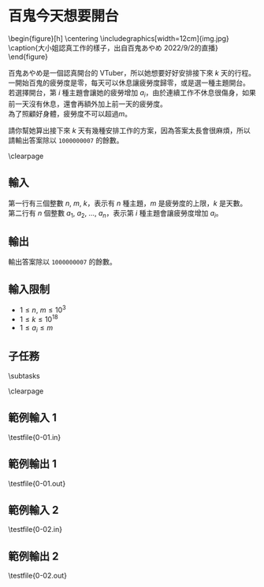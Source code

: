 # 百鬼今天想要開台

\begin{figure}[h]
\centering
\includegraphics[width=12cm]{img.jpg}
\caption{大小姐認真工作的樣子，出自百鬼あやめ 2022/9/2的直播}
\end{figure}

百鬼あやめ是一個認真開台的 VTuber，所以她想要好好安排接下來 $k$ 天的行程。\
一開始百鬼的疲勞度是零，每天可以休息讓疲勞度歸零，或是選一種主題開台。\
若選擇開台，第 $i$ 種主題會讓她的疲勞增加 $a_i$，由於連續工作不休息很傷身，如果前一天沒有休息，還會再額外加上前一天的疲勞度。\
為了照顧好身體，疲勞度不可以超過$m$。

請你幫她算出接下來 $k$ 天有幾種安排工作的方案，因為答案太長會很麻煩，所以請輸出答案除以 `1000000007` 的餘數。

\clearpage

## 輸入
第一行有三個整數 $n,~m,~k$，表示有 $n$ 種主題，$m$ 是疲勞度的上限，$k$ 是天數。\
第二行有 $n$ 個整數 $a_1,~a_2,~\dots,~a_n$，表示第 $i$ 種主題會讓疲勞度增加 $a_i$。

## 輸出
輸出答案除以 `1000000007` 的餘數。

## 輸入限制
- $1 \le n,~m \le 10^3$
- $1 \le k \le 10^{18}$
- $1 \le a_i \le m$

## 子任務
\subtasks

\clearpage

## 範例輸入 1
\testfile{0-01.in}

## 範例輸出 1
\testfile{0-01.out}

## 範例輸入 2
\testfile{0-02.in}

## 範例輸出 2
\testfile{0-02.out}

